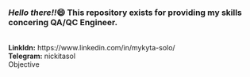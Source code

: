 <h3><i>Hello there!!</i>&#128516; This repository exists for providing my skills concering QA/QC Engineer.</h3>
<a img src="https://readme-typing-svg.demolab.com?font=Fira+Code&pause=7000&color=C4C55C&center=true&vCenter=true&multiline=true&width=500&height=100&lines=My+name+is+Soloshenko+Mykyta" alt="Typing SVG" /></a><br>
<b>LinkIdn:</b> https://www.linkedin.com/in/mykyta-solo/<br>
<b>Telegram:</b> nickitasol<br>
<div background-color="white">Objective</div>



